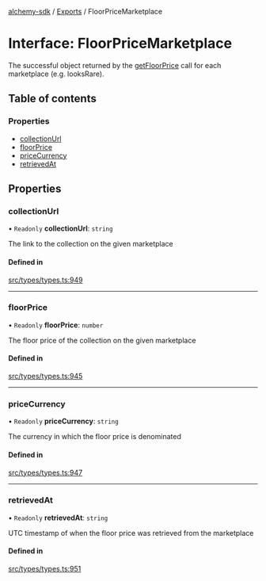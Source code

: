 [alchemy-sdk](../README.md) / [Exports](../modules.md) / FloorPriceMarketplace

# Interface: FloorPriceMarketplace

The successful object returned by the [getFloorPrice](../classes/NftNamespace.md#getfloorprice) call for each
marketplace (e.g. looksRare).

## Table of contents

### Properties

- [collectionUrl](FloorPriceMarketplace.md#collectionurl)
- [floorPrice](FloorPriceMarketplace.md#floorprice)
- [priceCurrency](FloorPriceMarketplace.md#pricecurrency)
- [retrievedAt](FloorPriceMarketplace.md#retrievedat)

## Properties

### collectionUrl

• `Readonly` **collectionUrl**: `string`

The link to the collection on the given marketplace

#### Defined in

[src/types/types.ts:949](https://github.com/alchemyplatform/alchemy-sdk-js/blob/4a7f568/src/types/types.ts#L949)

___

### floorPrice

• `Readonly` **floorPrice**: `number`

The floor price of the collection on the given marketplace

#### Defined in

[src/types/types.ts:945](https://github.com/alchemyplatform/alchemy-sdk-js/blob/4a7f568/src/types/types.ts#L945)

___

### priceCurrency

• `Readonly` **priceCurrency**: `string`

The currency in which the floor price is denominated

#### Defined in

[src/types/types.ts:947](https://github.com/alchemyplatform/alchemy-sdk-js/blob/4a7f568/src/types/types.ts#L947)

___

### retrievedAt

• `Readonly` **retrievedAt**: `string`

UTC timestamp of when the floor price was retrieved from the marketplace

#### Defined in

[src/types/types.ts:951](https://github.com/alchemyplatform/alchemy-sdk-js/blob/4a7f568/src/types/types.ts#L951)
